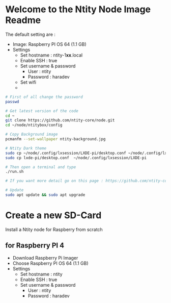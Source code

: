 # Welcome to the Ntity Node Image Readme

The default setting are :  
- Image:  Raspberry PI OS 64 (1.1 GB)
- Settings
  - Set hostname : ntity-1**xx**.local
  - Enable SSH : true
  - Set username & password
    - User : ntity
    - Password : haradev
  - Set wifi
  - 

```bash
# First of all change the password
passwd 

# Get latest version of the code
cd ~
git clone https://github.com/ntity-core/node.git
cd ~/node/ntitybox/config

# Copy Background image
pcmanfm --set-wallpaper ntity-background.jpg

# Ntity Dark theme
sudo cp ~/node/.config/lxsession/LXDE-pi/desktop.conf ~/node/.config/lxsession/LXDE-pi/desktop.conf.old
sudo cp lxde-pi/desktop.conf  ~/node/.config/lxsession/LXDE-pi

# Then open a terminal and type
./run.sh

# If you want more detail go on this page : https://github.com/ntity-core/node

# Update
sudo apt update && sudo apt upgrade


```


# Create a new SD-Card

Install a Ntity node for Raspberry from scratch

## for Raspberry PI 4
- Download Raspberry Pi Imager
- Choose Raspberry PI OS 64 (1.1 GB)
- Settings
  - Set hostname : ntity
  - Enable SSH : true
  - Set username & password
    - User : ntity
    - Password : haradev
